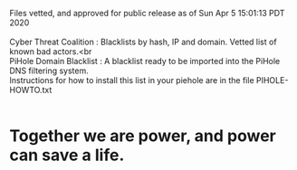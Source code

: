 Files vetted, and approved for public release as of Sun Apr  5 15:01:13 PDT 2020<br><br>Cyber Threat Coalition : Blacklists by hash, IP and domain. Vetted list of known bad actors.<br<br>PiHole Domain Blacklist : A blacklist ready to be imported into the PiHole DNS filtering system.<br>Instructions for how to install this list in your piehole are in the file PIHOLE-HOWTO.txt<BR><BR><h1>Together we are power, and power can save a life.</h1>
